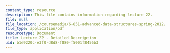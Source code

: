 ```yaml
---
content_type: resource
description: This file contains information regarding lecture 22.
file: null
file_location: /coursemedia/6-851-advanced-data-structures-spring-2012/b1e9220ce3f0d8d8f880f5001f8456b3_MIT6_851S12_Lecture22.pdf
file_type: application/pdf
resourcetype: Document
title: Lecture 22 - Detailed Description
uid: b1e9220c-e3f0-d8d8-f880-f5001f8456b3
---
```

